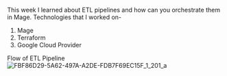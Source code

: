 This week I learned about ETL pipelines and how can you orchestrate them in Mage.
Technologies that I worked on-
1. Mage
2. Terraform
3. Google Cloud Provider

Flow of ETL Pipeline
![FBF86D29-5A62-497A-A2DE-FDB7F69EC15F_1_201_a](https://github.com/rtilwalia/DataEngineerZoomcamp_2024/assets/32938713/3b41989f-1b05-489c-9eca-99581ae2a97f)

